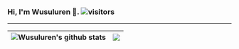 ### Hi, I'm Wusuluren 🚀. ![visitors](https://visitor-badge.glitch.me/badge?page_id=wusuluren&left_color=green&right_color=red)
 
---------------------------------------------------------------------------------------------------------------------------------------------------------------------------------

| <img align="center" src="https://github-readme-stats.vercel.app/api?username=Wusuluren&show_icons=true&include_all_commits=true&theme=buefy&hide_border=true" alt="Wusuluren's github stats" />| <img align="center" src="https://github-readme-stats.vercel.app/api/top-langs/?username=Wusuluren&layout=compact&theme=buefy&hide_border=true" /> |
| ------------- | ------------- |
